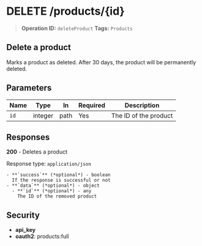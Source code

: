 # DELETE /products/{id}

> **Operation ID:** `deleteProduct`
> **Tags:** `Products`

## Delete a product

Marks a product as deleted. After 30 days, the product will be permanently deleted.

## Parameters

| Name | Type | In | Required | Description |
|------|------|-------|----------|-------------|
| `id` | integer | path | Yes | The ID of the product |

## Responses

**200** - Deletes a product

Response type: `application/json`

```
- **`success`** (*optional*) - boolean
  If the response is successful or not
- **`data`** (*optional*) - object
  - **`id`** (*optional*) - any
    The ID of the removed product
```


## Security

- **api_key**
- **oauth2**: products:full